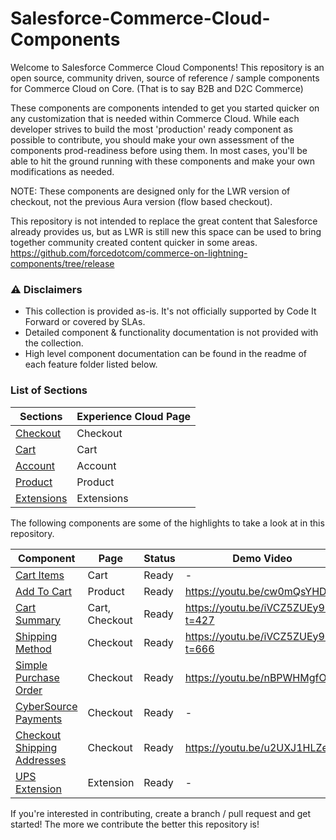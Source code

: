 # Salesforce-Commerce-Cloud-Components

Welcome to Salesforce Commerce Cloud Components! 
This repository is an open source, community driven, source of reference / sample components for Commerce Cloud on Core. (That is to say B2B and D2C Commerce)

These components are components intended to get you started quicker on any customization that is needed within Commerce Cloud. While each developer strives to build the most 'production' ready component as possible to contribute, you should make your own assessment of the components prod-readiness before using them. 
In most cases, you'll be able to hit the ground running with these components and make your own modifications as needed. 

NOTE: These components are designed only for the LWR version of checkout, not the previous Aura version (flow based checkout).

This repository is not intended to replace the great content that Salesforce already provides us, but as LWR is still new this space can be used to bring together community created content quicker in some areas. 
https://github.com/forcedotcom/commerce-on-lightning-components/tree/release

### ⚠️ Disclaimers

- This collection is provided as-is. It's not officially supported by Code It Forward or covered by SLAs.
- Detailed component & functionality documentation is not provided with the collection. 
- High level component documentation can be found in the readme of each feature folder listed below. 


### List of Sections

| Sections  | Experience Cloud Page | 
| ------------- | ------------- | 
| [Checkout](/checkout/)  | Checkout  | 
| [Cart](/cart/)  | Cart  | 
| [Account](/account/)  | Account  | 
| [Product](/product/)  | Product  | 
| [Extensions](/extensions/)  | Extensions  | 

The following components are some of the highlights to take a look at in this repository.

| Component  | Page | Status | Demo Video |
| ------------- | ------------- | ------------- | ------------- |
| [Cart Items](/cart/cartItems/)  | Cart  | Ready | - |
| [Add To Cart](/product/addToCart/)  | Product  | Ready | https://youtu.be/cw0mQsYHDX8 |
| [Cart Summary](/cart/cartSummary/)  | Cart, Checkout  | Ready | https://youtu.be/iVCZ5ZUEy9U?t=427 |
| [Shipping Method](/checkout/shippingMethod/)  | Checkout  | Ready | https://youtu.be/iVCZ5ZUEy9U?t=666 |
| [Simple Purchase Order](/checkout/simplePurchaseOrder/)  | Checkout  | Ready | https://youtu.be/nBPWHMgfOq0 |
| [CyberSource Payments](/checkout/cybersourcePayments/)  | Checkout  | Ready | - |
| [Checkout Shipping Addresses](/checkout/shippingAddress/)  | Checkout  | Ready | https://youtu.be/u2UXJ1HLZeQ |
| [UPS Extension](/extensions/shipping/UPS%20Shipping/)  | Extension  | Ready | - |


If you're interested in contributing, create a branch / pull request and get started! The more we contribute the better this repository is!
